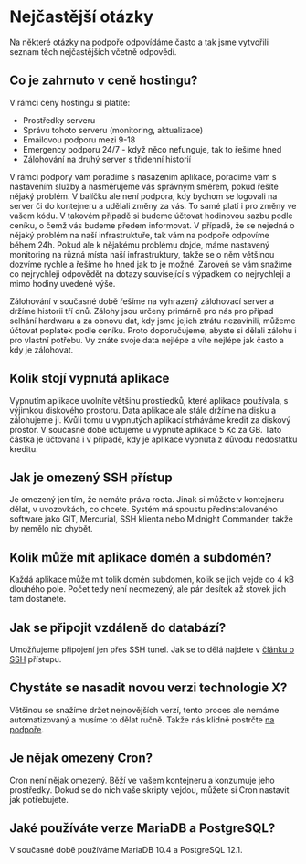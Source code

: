 # Nejčastější otázky

Na některé otázky na podpoře odpovídáme často a tak jsme vytvořili seznam těch nejčastějších včetně odpovědí.

## Co je zahrnuto v ceně hostingu?

V rámci ceny hostingu si platíte:

* Prostředky serveru
* Správu tohoto serveru (monitoring, aktualizace)
* Emailovou podporu mezi 9-18
* Emergency podporu 24/7 - když něco nefunguje, tak to řešíme hned
* Zálohování na druhý server s třídenní historií

V rámci podpory vám poradíme s nasazením aplikace, poradíme vám s nastavením služby a nasměrujeme vás správným směrem, pokud řešíte nějaký problém. V balíčku ale není podpora, kdy bychom se logovali na server či do kontejneru a udělali změny za vás. To samé platí i pro změny ve vašem kódu. V takovém případě si budeme účtovat hodinovou sazbu podle ceníku, o čemž vás budeme předem informovat. V případě, že se nejedná o nějaký problém na naší infrastruktuře, tak vám na podpoře odpovíme během 24h. Pokud ale k nějakému problému dojde, máme nastavený monitoring na různá místa naší infrastruktury, takže se o něm většinou dozvíme rychle a řešíme ho hned jak to je možné. Zároveň se vám snažíme co nejrychleji odpovědět na dotazy související s výpadkem co nejrychleji a mimo hodiny uvedené výše.

Zálohování v současné době řešíme na vyhrazený zálohovací server a držíme historii tří dnů. Zálohy jsou určeny primárně pro nás pro případ selhání hardwaru a za obnovu dat, kdy jsme jejich ztrátu nezavinili, můžeme účtovat poplatek podle ceníku. Proto doporučujeme, abyste si dělali zálohu i pro vlastní potřebu. Vy znáte svoje data nejlépe a víte nejlépe jak často a kdy je zálohovat.

## Kolik stojí vypnutá aplikace

Vypnutím aplikace uvolníte většinu prostředků, které aplikace používala, s výjimkou diskového prostoru. Data aplikace ale stále držíme na disku a zálohujeme ji. Kvůli tomu u vypnutých aplikací strháváme kredit za diskový prostor. V současné době účtujeme u vypnuté aplikace 5 Kč za GB. Tato částka je účtována i v případě, kdy je aplikace vypnuta z důvodu nedostatku kreditu.

## Jak je omezený SSH přístup

Je omezený jen tím, že nemáte práva roota. Jinak si můžete v kontejneru dělat, v uvozovkách, co chcete. Systém má spoustu předinstalovaného software jako GIT, Mercurial, SSH klienta nebo Midnight Commander, takže by nemělo nic chybět.

## Kolik může mít aplikace domén a subdomén?

Každá aplikace může mít tolik domén subdomén, kolik se jich vejde do 4 kB dlouhého pole. Počet tedy není neomezený, ale pár desítek až stovek jich tam dostanete.

## Jak se připojit vzdáleně do databází?

Umožňujeme připojení jen přes SSH tunel. Jak se to dělá najdete v [článku o SSH](ssh.md) přístupu.

## Chystáte se nasadit novou verzi technologie X?

Většinou se snažíme držet nejnovějších verzí, tento proces ale nemáme automatizovaný a musíme to dělat ručně. Takže nás klidně postrčte [na podpoře](mailto:podpora@rosti.cz).

## Je nějak omezený Cron?

Cron není nějak omezený. Běží ve vašem kontejneru a konzumuje jeho prostředky. Dokud se do nich vaše skripty vejdou, můžete si Cron nastavit jak potřebujete.

## Jaké používáte verze MariaDB a PostgreSQL?

V současné době používáme MariaDB 10.4 a PostgreSQL 12.1.



